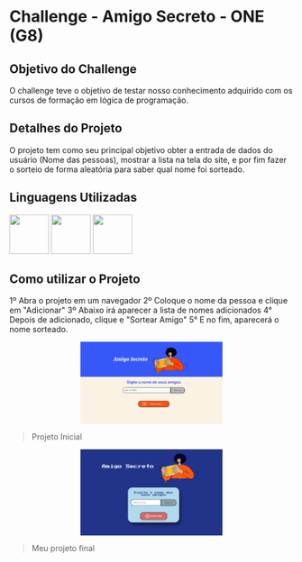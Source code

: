 # Challenge - Amigo Secreto - ONE (G8)
## Objetivo do Challenge
O challenge teve o objetivo de testar nosso conhecimento adquirido com os cursos de formação em lógica de programação.
## Detalhes do Projeto
O projeto tem como seu principal objetivo obter a entrada de dados do usuário (Nome das pessoas), mostrar a lista na tela do site, e por fim fazer o sorteio de forma aleatória para saber qual nome foi sorteado.
## Linguagens Utilizadas
<img loading="lazy" src="https://cdn.jsdelivr.net/gh/devicons/devicon@latest/icons/html5/html5-original.svg" width="70" height="70" /> <img src="https://cdn.jsdelivr.net/gh/devicons/devicon@latest/icons/css3/css3-original.svg" width="70" height="70" /> <img src="https://cdn.jsdelivr.net/gh/devicons/devicon@latest/icons/javascript/javascript-original.svg" width="70" height="70" />

## Como utilizar o Projeto
1º Abra o projeto em um navegador
2º Coloque o nome da pessoa e clique em "Adicionar"
3º Abaixo irá aparecer a lista de nomes adicionados
4° Depois de adicionado, clique e "Sortear Amigo"
5° E no fim, aparecerá o nome sorteado.

<div align="center">
    <img width="50%" align="center" src="assets/projeto-inicial.png" alt="Como era o projeto inicial">
</div>

> Projeto Inicial
<div align="center">
    <img width="50%" align="center" src="assets/meu-projeto.png" alt="Minha ideia do projeto">
</div>

> Meu projeto final